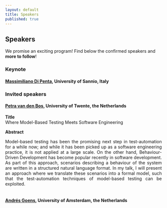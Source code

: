 ```yaml
---
layout: default
title: Speakers
published: true
---
```


## Speakers

We promise an exciting program! Find below the confirmed speakers and **more to follow**! 


### Keynote 

#### <a href="https://mdipenta.github.io/"><b>Massimiliano Di Penta</b></a>, University of Sannio, Italy <br />


### Invited speakers

#### <a href="https://petravdbos.nl/"><b>Petra van den Bos</b></a>, University of Twente, the Netherlands <br />
**Title**\
Where Model-Based Testing Meets Software Engineering

**Abstract**
<div style="text-align: justify">
Model-based testing has been the promising next step in test-automation for a while now; and while it has been picked up as a software engineering practice, it is not applied at a large scale. On the other hand, Behaviour-Driven Development has become popular recently in software development. As part of this approach, scenarios describing a behaviour of the system are written in a structured natural language format. In my talk, I will present an approach where we translate these scenarios into a formal model, such that the test-automation techniques of model-based testing can be exploited.
</div>
<br />


#### <a href="https://goens.org/"><b>Andrés Goens</b></a>, University of Amsterdam, the Netherlands<br />

<br />










